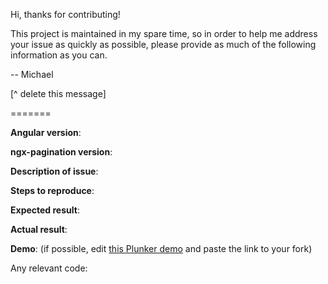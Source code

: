 Hi, thanks for contributing!

This project is maintained in my spare time, so in order to help me address your issue as quickly as
possible, please provide as much of the following information as you can.

-- Michael

[^ delete this message]

=======

**Angular version**:

**ngx-pagination version**:

**Description of issue**:

**Steps to reproduce**:

**Expected result**:

**Actual result**:

**Demo**: (if possible, edit [this Plunker demo](http://plnkr.co/edit/JVQMPvV8z2brCIzdG3N4?p=preview) and paste the link to your fork)

Any relevant code:
```

```
